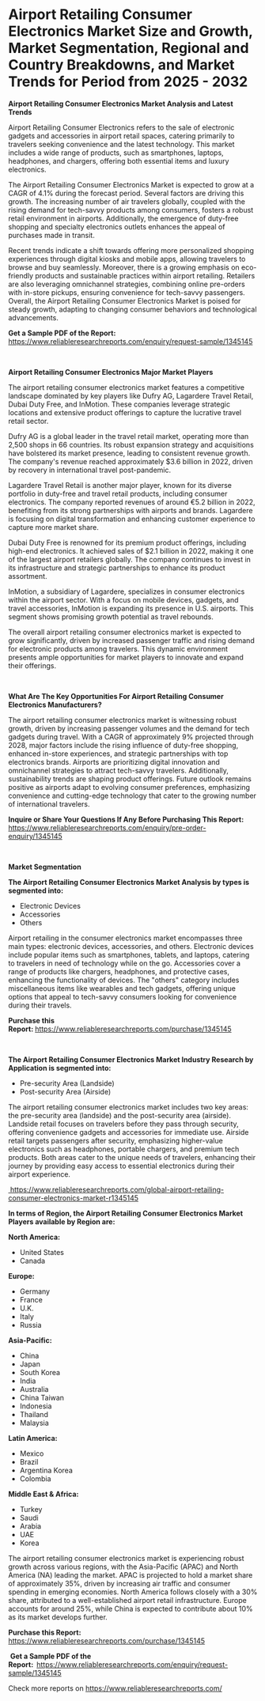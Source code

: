 <p><h1>Airport Retailing Consumer Electronics Market Size and Growth, Market Segmentation, Regional and Country Breakdowns, and Market Trends for Period from 2025 -  2032</h1></p><p><strong>Airport Retailing Consumer Electronics Market Analysis and Latest Trends</strong></p>
<p><p>Airport Retailing Consumer Electronics refers to the sale of electronic gadgets and accessories in airport retail spaces, catering primarily to travelers seeking convenience and the latest technology. This market includes a wide range of products, such as smartphones, laptops, headphones, and chargers, offering both essential items and luxury electronics.</p><p>The Airport Retailing Consumer Electronics Market is expected to grow at a CAGR of 4.1% during the forecast period. Several factors are driving this growth. The increasing number of air travelers globally, coupled with the rising demand for tech-savvy products among consumers, fosters a robust retail environment in airports. Additionally, the emergence of duty-free shopping and specialty electronics outlets enhances the appeal of purchases made in transit.</p><p>Recent trends indicate a shift towards offering more personalized shopping experiences through digital kiosks and mobile apps, allowing travelers to browse and buy seamlessly. Moreover, there is a growing emphasis on eco-friendly products and sustainable practices within airport retailing. Retailers are also leveraging omnichannel strategies, combining online pre-orders with in-store pickups, ensuring convenience for tech-savvy passengers. Overall, the Airport Retailing Consumer Electronics Market is poised for steady growth, adapting to changing consumer behaviors and technological advancements.</p></p>
<p><strong>Get a Sample PDF of the Report:&nbsp;</strong> <a href="https://www.reliableresearchreports.com/enquiry/request-sample/1345145?utm_campaign=2179&utm_medium=2&utm_source=Github&utm_content=ia&utm_term=06022025&utm_id=airport-retailing-consumer-electronics">https://www.reliableresearchreports.com/enquiry/request-sample/1345145</a></p>
<p>&nbsp;</p>
<p><strong>Airport Retailing Consumer Electronics Major Market Players</strong></p>
<p><p>The airport retailing consumer electronics market features a competitive landscape dominated by key players like Dufry AG, Lagardere Travel Retail, Dubai Duty Free, and InMotion. These companies leverage strategic locations and extensive product offerings to capture the lucrative travel retail sector.</p><p>Dufry AG is a global leader in the travel retail market, operating more than 2,500 shops in 66 countries. Its robust expansion strategy and acquisitions have bolstered its market presence, leading to consistent revenue growth. The company's revenue reached approximately $3.6 billion in 2022, driven by recovery in international travel post-pandemic.</p><p>Lagardere Travel Retail is another major player, known for its diverse portfolio in duty-free and travel retail products, including consumer electronics. The company reported revenues of around €5.2 billion in 2022, benefiting from its strong partnerships with airports and brands. Lagardere is focusing on digital transformation and enhancing customer experience to capture more market share.</p><p>Dubai Duty Free is renowned for its premium product offerings, including high-end electronics. It achieved sales of $2.1 billion in 2022, making it one of the largest airport retailers globally. The company continues to invest in its infrastructure and strategic partnerships to enhance its product assortment.</p><p>InMotion, a subsidiary of Lagardere, specializes in consumer electronics within the airport sector. With a focus on mobile devices, gadgets, and travel accessories, InMotion is expanding its presence in U.S. airports. This segment shows promising growth potential as travel rebounds.</p><p>The overall airport retailing consumer electronics market is expected to grow significantly, driven by increased passenger traffic and rising demand for electronic products among travelers. This dynamic environment presents ample opportunities for market players to innovate and expand their offerings.</p></p>
<p>&nbsp;</p>
<p><strong>What Are The Key Opportunities For Airport Retailing Consumer Electronics Manufacturers?</strong></p>
<p><p>The airport retailing consumer electronics market is witnessing robust growth, driven by increasing passenger volumes and the demand for tech gadgets during travel. With a CAGR of approximately 9% projected through 2028, major factors include the rising influence of duty-free shopping, enhanced in-store experiences, and strategic partnerships with top electronics brands. Airports are prioritizing digital innovation and omnichannel strategies to attract tech-savvy travelers. Additionally, sustainability trends are shaping product offerings. Future outlook remains positive as airports adapt to evolving consumer preferences, emphasizing convenience and cutting-edge technology that cater to the growing number of international travelers.</p></p>
<p><strong>Inquire or Share Your Questions If Any Before Purchasing This Report:</strong> <a href="https://www.reliableresearchreports.com/enquiry/pre-order-enquiry/1345145?utm_campaign=2179&utm_medium=2&utm_source=Github&utm_content=ia&utm_term=06022025&utm_id=airport-retailing-consumer-electronics">https://www.reliableresearchreports.com/enquiry/pre-order-enquiry/1345145</a></p>
<p>&nbsp;</p>
<p><strong>Market Segmentation</strong></p>
<p><strong>The Airport Retailing Consumer Electronics Market Analysis by types is segmented into:</strong></p>
<p><ul><li>Electronic Devices</li><li>Accessories</li><li>Others</li></ul></p>
<p><p>Airport retailing in the consumer electronics market encompasses three main types: electronic devices, accessories, and others. Electronic devices include popular items such as smartphones, tablets, and laptops, catering to travelers in need of technology while on the go. Accessories cover a range of products like chargers, headphones, and protective cases, enhancing the functionality of devices. The "others" category includes miscellaneous items like wearables and tech gadgets, offering unique options that appeal to tech-savvy consumers looking for convenience during their travels.</p></p>
<p><strong>Purchase this Report:&nbsp;</strong><a href="https://www.reliableresearchreports.com/purchase/1345145?utm_campaign=2179&utm_medium=2&utm_source=Github&utm_content=ia&utm_term=06022025&utm_id=airport-retailing-consumer-electronics">https://www.reliableresearchreports.com/purchase/1345145</a></p>
<p>&nbsp;</p>
<p><strong>The Airport Retailing Consumer Electronics Market Industry Research by Application is segmented into:</strong></p>
<p><ul><li>Pre-security Area (Landside)</li><li>Post-security Area (Airside)</li></ul></p>
<p><p>The airport retailing consumer electronics market includes two key areas: the pre-security area (landside) and the post-security area (airside). Landside retail focuses on travelers before they pass through security, offering convenience gadgets and accessories for immediate use. Airside retail targets passengers after security, emphasizing higher-value electronics such as headphones, portable chargers, and premium tech products. Both areas cater to the unique needs of travelers, enhancing their journey by providing easy access to essential electronics during their airport experience.</p></p>
<p><a href="https://www.reliableresearchreports.com/global-airport-retailing-consumer-electronics-market-r1345145?utm_campaign=2179&utm_medium=2&utm_source=Github&utm_content=ia&utm_term=06022025&utm_id=airport-retailing-consumer-electronics">&nbsp;https://www.reliableresearchreports.com/global-airport-retailing-consumer-electronics-market-r1345145</a></p>
<p><strong>In terms of Region, the Airport Retailing Consumer Electronics Market Players available by Region are:</strong></p>
<p>
    <p> <strong> North America: </strong>
        <ul>
            <li>United States</li>
            <li>Canada</li>
        </ul>
        </p> 
    <p> <strong> Europe: </strong>
        <ul>
            <li>Germany</li>
            <li>France</li>
            <li>U.K.</li>
            <li>Italy</li>
            <li>Russia</li>
        </ul>
        </p> 
    <p> <strong> Asia-Pacific: </strong>
        <ul>
            <li>China</li>
            <li>Japan</li>
            <li>South Korea</li>
            <li>India</li>
            <li>Australia</li>
            <li>China Taiwan</li>
            <li>Indonesia</li>
            <li>Thailand</li>
            <li>Malaysia</li>
        </ul>
        </p> 
    <p> <strong> Latin America: </strong>
        <ul>
            <li>Mexico</li>
            <li>Brazil</li>
            <li>Argentina Korea</li>
            <li>Colombia</li>
        </ul>
        </p> 
    <p> <strong> Middle East & Africa: </strong>
        <ul>
            <li>Turkey</li>
            <li>Saudi</li>
            <li>Arabia</li>
            <li>UAE</li>
            <li>Korea</li>
        </ul>
    </p>
    </p>
<p><p>The airport retailing consumer electronics market is experiencing robust growth across various regions, with the Asia-Pacific (APAC) and North America (NA) leading the market. APAC is projected to hold a market share of approximately 35%, driven by increasing air traffic and consumer spending in emerging economies. North America follows closely with a 30% share, attributed to a well-established airport retail infrastructure. Europe accounts for around 25%, while China is expected to contribute about 10% as its market develops further.</p></p>
<p><strong>Purchase this Report: </strong><a href="https://www.reliableresearchreports.com/purchase/1345145?utm_campaign=2179&utm_medium=2&utm_source=Github&utm_content=ia&utm_term=06022025&utm_id=airport-retailing-consumer-electronics">https://www.reliableresearchreports.com/purchase/1345145</a></p>
<p>&nbsp;<strong>Get a Sample PDF of the Report:&nbsp;&nbsp;</strong><a href="https://www.reliableresearchreports.com/enquiry/request-sample/1345145?utm_campaign=2179&utm_medium=2&utm_source=Github&utm_content=ia&utm_term=06022025&utm_id=airport-retailing-consumer-electronics">https://www.reliableresearchreports.com/enquiry/request-sample/1345145</a></p>
<p><strong></strong></p>
<p>Check more reports on <a href="https://www.reliableresearchreports.com/?utm_campaign=2179&utm_medium=2&utm_source=Github&utm_content=ia&utm_term=06022025&utm_id=airport-retailing-consumer-electronics">https://www.reliableresearchreports.com/</a></p>